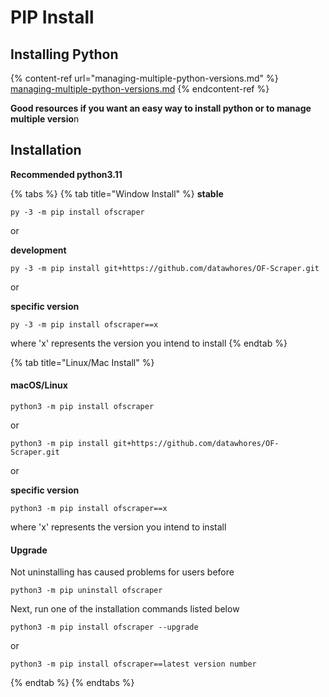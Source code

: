 # PIP Install

## Installing Python

{% content-ref url="managing-multiple-python-versions.md" %}
[managing-multiple-python-versions.md](managing-multiple-python-versions.md)
{% endcontent-ref %}

**Good resources if you want an easy way to install python or to manage multiple versio**n

## Installation

**Recommended python3.11**

{% tabs %}
{% tab title="Window Install" %}
**stable**

```
py -3 -m pip install ofscraper
```

or

**development**

```
py -3 -m pip install git+https://github.com/datawhores/OF-Scraper.git 
```

or

**specific version**

```
py -3 -m pip install ofscraper==x
```

where 'x' represents the version you intend to install
{% endtab %}

{% tab title="Linux/Mac Install" %}


#### macOS/Linux

```
python3 -m pip install ofscraper
```

or

```
python3 -m pip install git+https://github.com/datawhores/OF-Scraper.git 
```

or

**specific version**

```
python3 -m pip install ofscraper==x
```

where 'x' represents the version you intend to install

#### Upgrade

Not uninstalling has caused problems for users before

```
python3 -m pip uninstall ofscraper
```

Next, run one of the installation commands listed below

```
python3 -m pip install ofscraper --upgrade
```

or

```
python3 -m pip install ofscraper==latest version number
```
{% endtab %}
{% endtabs %}





####
